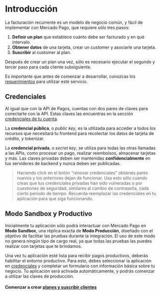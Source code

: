 # Introducción

La facturación recurrente es un modelo de negocio común, y fácil de implementar con Mercado Pago, que requiere sólo tres pasos:

1. **Definir un plan** que establece cuánto debe ser facturado y en qué intervalo.
2. **Obtener datos** de una tarjeta, crear un customer y asociarle una tarjeta.
3. **Suscribir** al customer al plan.

Después de crear un plan una vez, sólo es necesario ejecutar el segundo y tercer paso para cada cliente subsiguiente.

Es importante que antes de comenzar a desarrollar, conozcas los [requerimientos]() para utilizar este servicio.

## Credenciales

Al igual que con la API de Pagos, cuentas con dos pares de claves para conectarte con la API. Estas claves las encuentras en la sección [credenciales de tu cuenta]().

La **credencial pública**, o *public key*, es la utilizada para acceder a todos los recursos que necesitará tu frontend para recolectar los datos de tarjeta de crédito, y tokenizar.

La **credencial privada**, o *secret key*, se utiliza para todas las otras llamadas a las APIs, como procesar un pago, realizar reembolsos, almacenar tarjetas y más. Las claves privadas deben ser mantenidas **confidencialmente** en tus servidores de backend y nunca deben ser publicadas.

> Haciendo click en el botón "renovar credenciales" obtienes pares nuevos y los anteriores dejan de funcionar. Usa esto sólo cuando creas que tus credenciales privadas han sido vulneradas o por cuestiones de seguridad, similares al cambio de contraseña, cada cierto período de tiempo. Recuerda reemplazar las credenciales en tu aplicación para que siga funcionando.

## Modo Sandbox y Productivo

Inicialmente tu aplicación sólo podrá interactuar con Mercado Pago en **Modo Sandbox**, una réplica exacta de **Modo Producción**, diseñado con el objetivo de facilitar las pruebas durante la integración. El uso de este modo no genera ningún tipo de cargo real, ya que todas las pruebas las puedes realizar con tarjetas que te brindamos.

Una vez tu aplicación esté lista para recibir pagos productivos, deberás habilitar el entorno productivo. Para esto, debes seleccionar la aplicación en [credenciales]() y completar un formulario con información básica sobre tu negocio. Tu aplicación será activada automáticamente, y podrás comenzar a utilizar las claves de producción.



#### Comenzar a crear [planes y suscribir clientes]()
